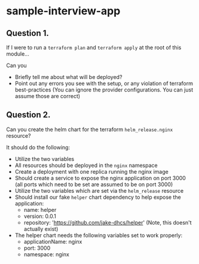 # sample-interview-app

## Question 1.

If I were to run a `terraform plan` and `terraform apply` at the root of this module...

Can you

- Briefly tell me about what will be deployed?
- Point out any errors you see with the setup, or any violation of terraform best-practices (You can ignore the provider configurations. You can just assume those are correct)

## Question 2.

Can you create the helm chart for the terraform `helm_release.nginx` resource?

It should do the following:

- Utilize the two variables
- All resources should be deployed in the `nginx` namespace
- Create a deployment with one replica running the nginx image
- Should create a service to expose the nginx application on port 3000 (all ports which need to be set are assumed to be on port 3000)
- Utilize the two variables which are set via the `helm_release` resource
- Should install our fake `helper` chart dependency to help expose the application:
  - name: helper
  - version: 0.0.1
  - repository: 'https://github.com/jake-dhcs/helper' (Note, this doesn't actually exist)
- The helper chart needs the following variables set to work properly:
  - applicationName: nginx
  - port: 3000
  - namespace: nginx
